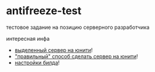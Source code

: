 # antifreeze-test

тестовое задание на позицию серверного разработчика 

интересная инфа
 - [выделенный сервер на юнити](https://www.youtube.com/watch?v=wm18gcIoUwc)!
 - ["правильный" способ сделать сервер на юнити](https://www.reddit.com/r/Unity3D/comments/3mx334/whats_the_correct_way_to_make_a_server/)!
 - [настройки билда](https://docs.unity3d.com/2019.1/Documentation/Manual/BuildSettings.html)!
